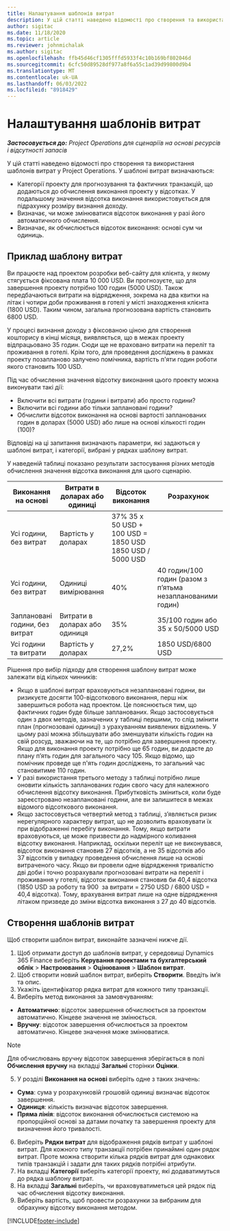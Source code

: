 ```yaml
---
title: Налаштування шаблонів витрат
description: У цій статті наведено відомості про створення та використання шаблонів витрат у Project Operations.
author: sigitac
ms.date: 11/18/2020
ms.topic: article
ms.reviewer: johnmichalak
ms.author: sigitac
ms.openlocfilehash: ffb45d46cf1305fffd5933f4c10b169bf802046d
ms.sourcegitcommit: 6cfc50d89528df977a8f6a55c1ad39d99800d9b4
ms.translationtype: MT
ms.contentlocale: uk-UA
ms.lasthandoff: 06/03/2022
ms.locfileid: "8918429"
---
```

# <a name="set-up-cost-templates"></a>Налаштування шаблонів витрат

_**Застосовується до:** Project Operations для сценаріїв на основі ресурсів і відсутності запасів_


У цій статті наведено відомості про створення та використання шаблонів витрат у Project Operations. У шаблоні витрат визначаються:

- Категорії проекту для прогнозування та фактичних транзакцій, що додаються до обчислення виконання проекту у відсотках. У подальшому значення відсотка виконання використовується для підрахунку розміру визнання доходу.
- Визначає, чи може змінюватися відсоток виконання у разі його автоматичного обчислення.
- Визначає, як обчислюється відсоток виконання: основі сум чи одиниць.

## <a name="cost-template-example"></a>Приклад шаблону витрат

Ви працюєте над проектом розробки веб-сайту для клієнта, у якому стягується фіксована плата 10 000 USD. Ви прогнозуєте, що для завершення проекту потрібно 100 годин (5000 USD). Також передбачаються витрати на відрядження, зокрема на два квитки на літак і чотири доби проживання в готелі у місті знаходження клієнта (1800 USD). Таким чином, загальна прогнозована вартість становить 6800 USD.

У процесі визнання доходу з фіксованою ціною для створення кошторису в кінці місяця, виявляється, що в межах проекту відпрацьовано 35 годин. Сюди ще не враховано витрати на переліт та проживання в готелі. Крім того, для проведення досліджень в рамках проекту позапланово залучено помічника, вартість п'яти годин роботи якого становить 100 USD.

Під час обчислення значення відсотку виконання цього проекту можна виконувати такі дії:

- Включити всі витрати (години і витрати) або просто години?
- Включити всі години або тільки заплановані години?
- Обчислити відсоток виконання на основі вартості запланованих годин в доларах (5000 USD) або лише на основі кількості годин (100)?

Відповіді на ці запитання визначають параметри, які задаються у шаблоні витрат, і категорії, вибрані у рядках шаблону витрат.

У наведеній таблиці показано результати застосування різних методів обчислення значення відсотка виконання для цього сценарію.

| Виконання на основі | Витрати в доларах або одиниці | Відсоток виконання | Розрахунок |
| --- | --- | --- | --- |
| Усі години, без витрат | Вартість у доларах | 37% 35 x 50 USD + 100 USD = 1850 USD 1850 USD / 5000 USD |
| Усі години, без витрат | Одиниці вимірювання | 40% | 40 годин/100 годин (разом з п’ятьма незапланованими годин) |
| Заплановані години, без витрат | Витрати в доларах або одиниця | 35% | 35/100 годин або 35 x 50/5000 USD |
| Усі години та витрати | Вартість у доларах | 27,2% | 1850 USD/6800 USD |

Рішення про вибір підходу для створення шаблону витрат може залежати від кількох чинників:

- Якщо в шаблоні витрат враховуються незаплановані години, ви ризикуєте досягти 100-відсоткового виконання, перш ніж завершиться робота над проектом. Це пояснюється тим, що фактичних годин буде більше запланованих. Якщо застосовується один з двох методів, зазначених у таблиці першими, то слід змінити план (прогнозовані одиниці) з урахуванням виявлених відхилень. У цьому разі можна збільшувати або зменшувати кількість годин на свій розсуд, зважаючи на те, що потрібно для завершення проекту. Якщо для виконання проекту потрібно ще 65 годин, ви додасте до плану п’ять годин для загального часу 105. Якщо відомо, що помічник проведе ще п'ять годин досліджень, то загальний час становитиме 110 годин.
- У разі використання третього методу з таблиці потрібно лише оновити кількість запланованих годин свого часу для належного обчислення відсотку виконання. Прибутковість зміниться, коли буде зареєстровано незаплановані години, але ви залишитеся в межах відомого відсоткового виконання.
- Якщо застосовується четвертий метод з таблиці, з’являється ризик нерегулярного характеру витрат, що не дозволить враховувати їх при відображенні перебігу виконання. Тому, якщо витрати враховуються, це може призвести до надмірного коливання відсотку виконання. Наприклад, оскільки переліт ще не виконувався, відсоток виконання становив 27 відсотків, а не 35 відсотків або 37 відсотків у випадку проведення обчислення лише на основі витраченого часу. Якщо ви провели одне відрядження тривалістю дві доби і точно розрахували прогнозовані витрати на переліт і проживання у готелі, відсоток виконання становив би 40,4 відсотка (1850 USD за роботу та 900  за витрати = 2750 USD / 6800 USD = 40,4 відсотка). Тому, врахування витрат лише на одне відрядження літаком призведе до зміни відсотка виконання з 27 до 40 відсотків.

## <a name="create-cost-templates"></a>Створення шаблонів витрат
Щоб створити шаблон витрат, виконайте зазначені нижче дії.

1. Щоб отримати доступ до шаблонів витрат, у середовищі Dynamics 365 Finance виберіть **Керування проектами та бухгалтерський облік** > **Настроювання** > **Оцінювання** > **Шаблон витрат**.
2. Щоб створити новий шаблон витрат, виберіть **Створити**. Введіть ім’я та опис.
3. Укажіть ідентифікатор рядка витрат для кожного типу транзакції.
4. Виберіть метод виконання за замовчуванням:

  - **Автоматично**: відсоток завершення обчислюється за проектом автоматично. Кінцеве значення не змінюється.
  - **Вручну**: відсоток завершення обчислюється за проектом автоматично. Кінцеве значення може змінюватися.

  > [!NOTE]
  > Для обчислювань вручну відсоток завершення зберігається в полі **Обчислення вручну** на вкладці **Загальні** сторінки **Оцінки**.

5. У розділі **Виконання на основі** виберіть одне з таких значень:

  - **Сума**: сума у розрахунковій грошовій одиниці визначає відсоток завершення.
  - **Одиниця**: кількість визначає відсоток завершення.
  - **Пряма лінія**: відсоток виконання обчислюється системою на пропорційної основі за датами початку та завершення проекту для визначення його тривалості.

6. Виберіть **Рядки витрат** для відображення рядків витрат у шаблоні витрат. Для кожного типу транзакції потрібен принаймні один рядок витрат. Проте можна створити кілька рядків витрат для однакових типів транзакцій і задати для таких рядків потрібні атрибути.
7. На вкладці **Категорії** виберіть категорії проекту, які додаватимуться до рядка шаблону витрат.
8. На вкладці **Загальні** виберіть, чи враховуватиметься цей рядок під час обчислення відсотку виконання.
9. Виберіть вартість, щоб провести розрахунки за вибраним для обрахунку відсотку виконання методом.


[!INCLUDE[footer-include](../includes/footer-banner.md)]